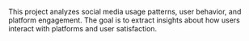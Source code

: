 This project analyzes social media usage patterns, user behavior, and platform engagement. The goal is to extract insights about how users interact with platforms and user satisfaction.
